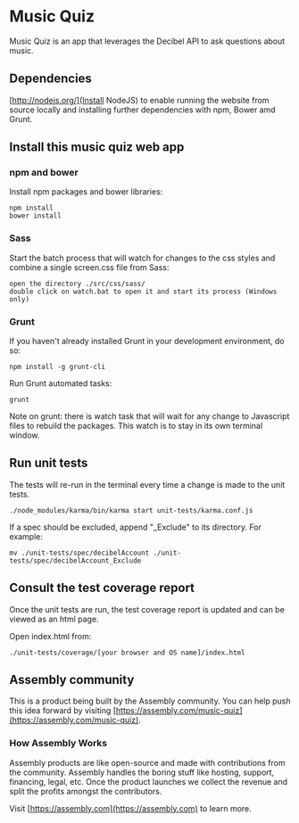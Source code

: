 # Music Quiz
Music Quiz is an app that leverages the Decibel API to ask questions about music.

## Dependencies

[http://nodejs.org/](Install NodeJS) to enable running the website from source locally and installing further dependencies with npm, Bower amd Grunt.

## Install this music quiz web app

### npm and bower

Install npm packages and bower libraries:

```
npm install
bower install
```

### Sass

Start the batch process that will watch for changes to the css styles and combine a single screen.css file from Sass:

```
open the directory ./src/css/sass/
double click on watch.bat to open it and start its process (Windows only)
```

### Grunt

If you haven't already installed Grunt in your development environment, do so:

```
npm install -g grunt-cli
```

Run Grunt automated tasks:

```
grunt
```

Note on grunt: there is watch task that will wait for any change to Javascript files to rebuild the packages. This watch is to stay in its own terminal window.

## Run unit tests

The tests will re-run in the terminal every time a change is made to the unit tests.

```
./node_modules/karma/bin/karma start unit-tests/karma.conf.js
```

If a spec should be excluded, append "_Exclude" to its directory. For example:

```
mv ./unit-tests/spec/decibelAccount ./unit-tests/spec/decibelAccount_Exclude
```

## Consult the test coverage report

Once the unit tests are run, the test coverage report is updated and can be viewed as an html page.

Open index.html from:

```
./unit-tests/coverage/[your browser and OS name]/index.html
```

## Assembly community

This is a product being built by the Assembly community. You can help push this idea forward by visiting [https://assembly.com/music-quiz](https://assembly.com/music-quiz).

### How Assembly Works

Assembly products are like open-source and made with contributions from the community. Assembly handles the boring stuff like hosting, support, financing, legal, etc. Once the product launches we collect the revenue and split the profits amongst the contributors.

Visit [https://assembly.com](https://assembly.com) to learn more.